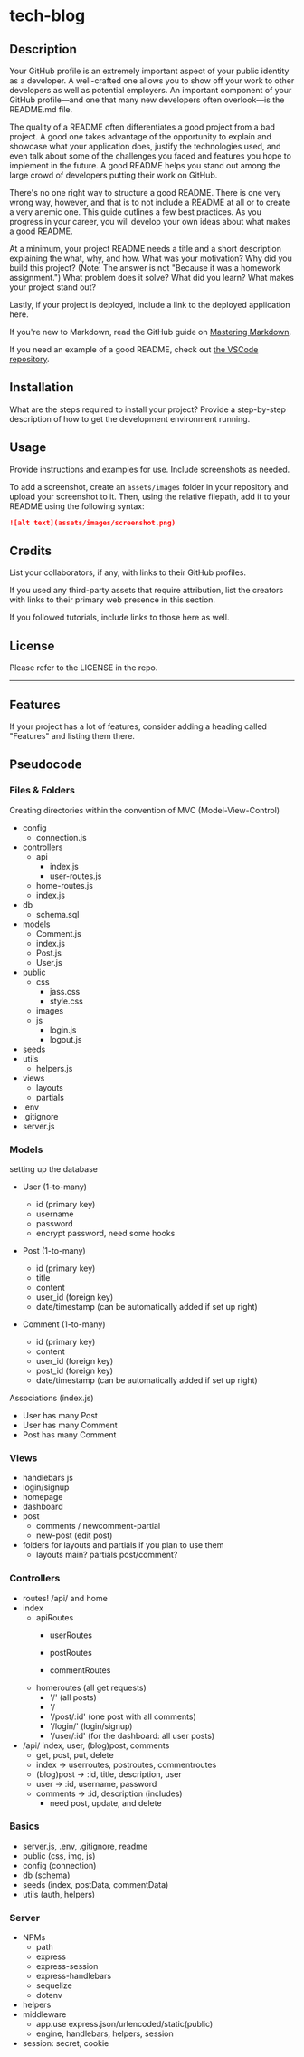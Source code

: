 # tech-blog

## Description 

Your GitHub profile is an extremely important aspect of your public identity as a developer. A well-crafted one allows you to show off your work to other developers as well as potential employers. An important component of your GitHub profile—and one that many new developers often overlook—is the README.md file.

The quality of a README often differentiates a good project from a bad project. A good one takes advantage of the opportunity to explain and showcase what your application does, justify the technologies used, and even talk about some of the challenges you faced and features you hope to implement in the future. A good README helps you stand out among the large crowd of developers putting their work on GitHub.

There's no one right way to structure a good README. There is one very wrong way, however, and that is to not include a README at all or to create a very anemic one. This guide outlines a few best practices. As you progress in your career, you will develop your own ideas about what makes a good README.

At a minimum, your project README needs a title and a short description explaining the what, why, and how. What was your motivation? Why did you build this project? (Note: The answer is not "Because it was a homework assignment.") What problem does it solve? What did you learn? What makes your project stand out? 

Lastly, if your project is deployed, include a link to the deployed application here.

If you're new to Markdown, read the GitHub guide on [Mastering Markdown](https://guides.github.com/features/mastering-markdown/).

If you need an example of a good README, check out [the VSCode repository](https://github.com/microsoft/vscode).


## Installation

What are the steps required to install your project? Provide a step-by-step description of how to get the development environment running.


## Usage 

Provide instructions and examples for use. Include screenshots as needed. 

To add a screenshot, create an `assets/images` folder in your repository and upload your screenshot to it. Then, using the relative filepath, add it to your README using the following syntax:

```md
![alt text](assets/images/screenshot.png)
```


## Credits

List your collaborators, if any, with links to their GitHub profiles.

If you used any third-party assets that require attribution, list the creators with links to their primary web presence in this section.

If you followed tutorials, include links to those here as well.


## License

Please refer to the LICENSE in the repo.


---


## Features

If your project has a lot of features, consider adding a heading called "Features" and listing them there.


## Pseudocode

### Files & Folders

Creating directories within the convention of MVC (Model-View-Control)
- config
  - connection.js
- controllers
  - api
    - index.js
    - user-routes.js
  - home-routes.js
  - index.js
- db
  - schema.sql
- models
  - Comment.js
  - index.js
  - Post.js
  - User.js
- public
  - css
    - jass.css
    - style.css
  - images
  - js
    - login.js
    - logout.js
- seeds
- utils
  - helpers.js
- views
  - layouts
  - partials
- .env
- .gitignore
- server.js

### Models

setting up the database

- User (1-to-many)
  - id (primary key)
  - username
  - password
  - encrypt password, need some hooks

- Post (1-to-many)
  - id (primary key)
  - title
  - content
  - user_id (foreign key)
  - date/timestamp (can be automatically added if set up right)

- Comment (1-to-many)
  - id (primary key)
  - content
  - user_id (foreign key)
  - post_id (foreign key)
  - date/timestamp (can be automatically added if set up right)

Associations (index.js)

- User has many Post
- User has many Comment
- Post has many Comment

### Views

- handlebars js
- login/signup
- homepage
- dashboard
- post
  - comments / newcomment-partial
  - new-post (edit post)
- folders for layouts and partials if you plan to use them
  - layouts main? partials post/comment?

### Controllers

- routes! /api/ and home
- index
  - apiRoutes
    - userRoutes

    - postRoutes
    - commentRoutes
  - homeroutes (all get requests)
    - '/' (all posts)
    - '/
    - '/post/:id' (one post with all comments)
    - '/login/' (login/signup)
    - '/user/:id' (for the dashboard: all user posts)
- /api/ index, user, (blog)post, comments
  - get, post, put, delete
  - index -> userroutes, postroutes, commentroutes
  - (blog)post -> :id, title, description, user
  - user -> :id, username, password
  - comments -> :id, description (includes)
    - need post, update, and delete

### Basics

- server.js, .env, .gitignore, readme
- public (css, img, js)
- config (connection)
- db (schema)
- seeds (index, postData, commentData)
- utils (auth, helpers)

### Server

- NPMs
  - path
  - express
  - express-session
  - express-handlebars
  - sequelize
  - dotenv
- helpers
- middleware
  - app.use
  express.json/urlencoded/static(public)
  - engine, handlebars, helpers, session
- session: secret, cookie
